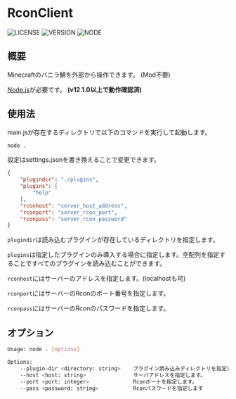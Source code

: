 # RconClient


![LICENSE](https://img.shields.io/badge/license-MIT-brightgreen.svg) ![VERSION](https://img.shields.io/badge/version-0.1.5a-orange.svg) ![NODE](https://img.shields.io/badge/node-v12.1.0-orange.svg)


## 概要


Minecraftのバニラ鯖を外部から操作できます。 (Mod不要)

[Node.js](https://nodejs.org/ja/)が必要です。 **(v12.1.0以上で動作確認済)**


## 使用法

main.jsが存在するディレクトリで以下のコマンドを実行して起動します。

```sh
node .
```

設定はsettings.jsonを書き換えることで変更できます。

```json
{
    "plugindir": "./plugins",
    "plugins": [
        "help"
    ],
    "rconhost": "server_host_address",
    "rconport": "server_rcon_port",
    "rconpass": "server_rcon_password"
}
```
  
`plugindir`は読み込むプラグインが存在しているディレクトリを指定します。
  
`plugins`は指定したプラグインのみ導入する場合に指定します。空配列を指定することですべてのプラグインを読み込むことができます。
  
`rconhost`にはサーバーのアドレスを指定します。(localhostも可)
  
`rconport`にはサーバーのRconのポート番号を指定します。
  
`rconpass`にはサーバーのRconのパスワードを指定します。


## オプション

```sh
Usage: node . [options]

Options:
    --plugin-dir <directory: string>    プラグイン読み込みディレクトリを指定します。
    --host <host: string>               サーバアドレスを指定します。
    --port <port: integer>              Rconポートを指定します。
    --pass <password: string>           Rconパスワードを指定します
```